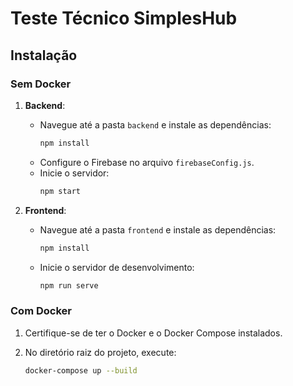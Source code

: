 # Teste Técnico SimplesHub

## Instalação

### Sem Docker

1. **Backend**:
   - Navegue até a pasta `backend` e instale as dependências:
     ```bash
     npm install
     ```
   - Configure o Firebase no arquivo `firebaseConfig.js`.
   - Inicie o servidor:
     ```bash
     npm start
     ```

2. **Frontend**:
   - Navegue até a pasta `frontend` e instale as dependências:
     ```bash
     npm install
     ```
   - Inicie o servidor de desenvolvimento:
     ```bash
     npm run serve
     ```

### Com Docker

1. Certifique-se de ter o Docker e o Docker Compose instalados.

2. No diretório raiz do projeto, execute:
   ```bash
   docker-compose up --build
